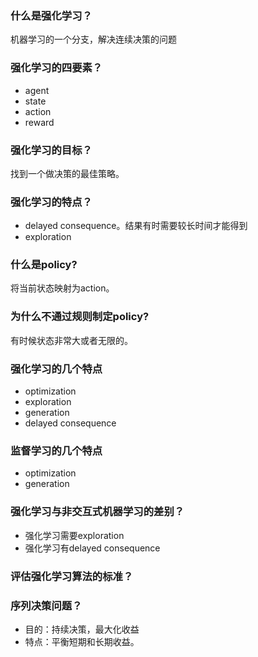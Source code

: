 ### 什么是强化学习？
机器学习的一个分支，解决连续决策的问题

### 强化学习的四要素？
- agent
- state
- action
- reward

### 强化学习的目标？
找到一个做决策的最佳策略。

### 强化学习的特点？
- delayed consequence。结果有时需要较长时间才能得到
- exploration

### 什么是policy?
将当前状态映射为action。

### 为什么不通过规则制定policy?
有时候状态非常大或者无限的。

### 强化学习的几个特点
- optimization
- exploration
- generation
- delayed consequence

### 监督学习的几个特点
- optimization 
- generation

### 强化学习与非交互式机器学习的差别？
- 强化学习需要exploration
- 强化学习有delayed consequence

### 评估强化学习算法的标准？

### 序列决策问题？
- 目的：持续决策，最大化收益
- 特点：平衡短期和长期收益。